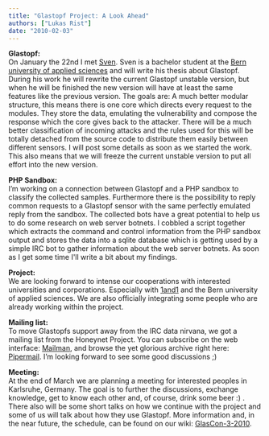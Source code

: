 ```yaml
---
title: "Glastopf Project: A Look Ahead"
authors: ["Lukas Rist"]
date: "2010-02-03"
---
```


**Glastopf:**  
On January the 22nd I met [Sven](http://www.disenchant.ch/blog/about). Sven is a bachelor student at the [Bern university of applied sciences](http://www.bfh.ch/) and will write his thesis about Glastopf. During his work he will rewrite the current Glastopf unstable version, but when he will be finished the new version will have at least the same features like the previous version. The goals are: A much better modular structure, this means there is one core which directs every request to the modules. They store the data, emulating the vulnerability and compose the response which the core gives back to the attacker. There will be a much better classification of incoming attacks and the rules used for this will be totally detached from the source code to distribute them easily between different sensors. I will post some details as soon as we started the work. This also means that we will freeze the current unstable version to put all effort into the new version.  
  
**PHP Sandbox:**  
I’m working on a connection between Glastopf and a PHP sandbox to classify the collected samples. Furthermore there is the possibility to reply common requests to a Glastopf sensor with the same perfectly emulated reply from the sandbox. The collected bots have a great potential to help us to do some research on web server botnets. I cobbled a script together which extracts the command and control information from the PHP sandbox output and stores the data into a sqlite database which is getting used by a simple IRC bot to gather information about the web server botnets. As soon as I get some time I'll write a bit about my findings.  
  
**Project:**  
We are looking forward to intense our cooperations with interested universities and corporations. Especially with [1and1](http://1und1.de/) and the Bern university of applied sciences. We are also officially integrating some people who are already working within the project.  
  
**Mailing list:**  
To move Glastopfs support away from the IRC data nirvana, we got a mailing list from the Honeynet Project. You can subscribe on the web interface: [Mailman](https://public.honeynet.org/mailman/listinfo/glastopf), and browse the yet glorious archive right here: [Pipermail](http://public.honeynet.org/pipermail/glastopf/). I’m looking forward to see some good discussions ;)  
  
**Meeting:**  
At the end of March we are planning a meeting for interested peoples in Karlsruhe, Germany. The goal is to further the discussions, exchange knowledge, get to know each other and, of course, drink some beer :) . There also will be some short talks on how we continue with the project and some of us will talk about how they use Glastopf. More information and, in the near future, the schedule, can be found on our wiki: [GlasCon-3-2010](http://dev.glastopf.org/wiki/glastopf/GlasCon).
